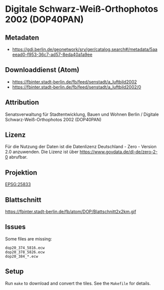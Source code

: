 Digitale Schwarz-Weiß-Orthophotos 2002 (DOP40PAN)
=================================================

## Metadaten

* https://gdi.berlin.de/geonetwork/srv/ger/catalog.search#/metadata/5aaeead0-f953-36c7-ad57-8eda40a1a9ee

## Downloaddienst (Atom)

* https://fbinter.stadt-berlin.de/fb/feed/senstadt/a_luftbild2002
* https://fbinter.stadt-berlin.de/fb/feed/senstadt/a_luftbild2002/0

## Attribution

Senatsverwaltung für Stadtentwicklung, Bauen und Wohnen Berlin / Digitale Schwarz-Weiß-Orthophotos 2002 (DOP40PAN)

## Lizenz

Für die Nutzung der Daten ist die Datenlizenz Deutschland - Zero - Version 2.0 anzuwenden.
Die Lizenz ist über https://www.govdata.de/dl-de/zero-2-0 abrufbar.

## Projektion

[EPSG:25833](http://spatialreference.org/ref/epsg/25833/)

## Blattschnitt

https://fbinter.stadt-berlin.de/fb/atom/DOP/Blattschnitt2x2km.gif

## Issues

Some files are missing:

```
dop20_374_5816.ecw
dop20_378_5826.ecw
dop20_384_*.ecw
```

## Setup

Run `make` to download and convert the tiles. See the `Makefile` for details.
